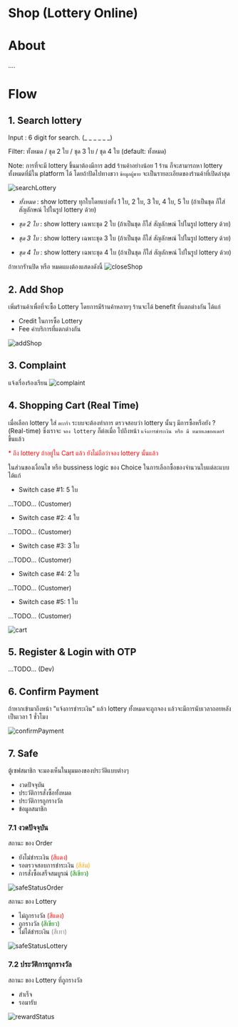 # Shop (Lottery Online)

# About

....

# Flow

## 1. Search lottery

Input : 6 digit for search. (\_ \_ \_ \_ \_ \_)

Filter: ทั้งหมด / ชุด 2 ใบ / ชุด 3 ใบ / ชุด 4 ใบ (default: ทั้งหมด)

Note: การที่จะมี lottery ขึ้นมาต้องมีการ add ร้านค้าอย่างน้อย 1 ร้าน ก็จะสามารถหา lottery ทั้งหมดที่มีใน platform ได้ โดยถ้าปัดไปทางขวา `ข้อมูลผู้ขาย` จะเป็นรายละเอียดของร้านค้าที่เปิดล่าสุด

![searchLottery](./images/searchLottery.png)

- _ทั้งหมด_ : show lottery ทุกใบโดยแบ่งทั้ง 1 ใบ, 2 ใบ, 3 ใบ, 4 ใบ, 5 ใบ (ถ้าเป็นชุด ก็ใส่ สัญลักษณ์ ไปในรูป lottery ด้วย)

- _ชุด 2 ใบ_ : show lottery เฉพาะชุด 2 ใบ (ถ้าเป็นชุด ก็ใส่ สัญลักษณ์ ไปในรูป lottery ด้วย)

- _ชุด 3 ใบ_ : show lottery เฉพาะชุด 3 ใบ (ถ้าเป็นชุด ก็ใส่ สัญลักษณ์ ไปในรูป lottery ด้วย)

- _ชุด 4 ใบ_ : show lottery เฉพาะชุด 4 ใบ (ถ้าเป็นชุด ก็ใส่ สัญลักษณ์ ไปในรูป lottery ด้วย)

ถ้าหากรัานปิด หรือ หมดแผงต้องแสดงดังนี้
![closeShop](./images/closeShop.png)

## 2. Add Shop

เพิ่มร้านค้าเพื่อที่จะซื้อ Lottery โดยการมีร้านค้าหลายๆ ร้านจะได้ benefit ที่แตกต่างกัน ได้แก่

- Credit ในการซื้อ Lottery
- Fee ค่าบริการที่แตกต่างกัน

![addShop](./images/addShop.png)

## 3. Complaint

แจ้งเรื่องร้องเรียน
![complaint](./images/complaint.png)

## 4. Shopping Cart (Real Time)

เมื่อเลือก lottery ใส่ `ตะกร้า` ระบบจะต้องทำการ ตรวจสอบว่า lottery นั้นๆ มีการซื้อหรือยัง ? (Real-time) ซึ่งเราจะ `จอง lottery` ก็ต่อเมื่อ ไปถึงหน้า `แจ้งการชำระเงิน หรือ มี หมายเลขออเดอร์` ขึ้นแล้ว

<span style="color:red">\* ถึง lottery ถ้าอยู่ใน Cart แล้ว ยังไม่ถือว่าจอง lottery นั้นแล้ว</span>

ในส่วนของเงื่อนไข หรือ bussiness logic ของ Choice ในการเลือกซื้อของจำนวนใบแต่ละแบบ ได้แก่

- Switch case #1: 5 ใบ

...TODO... (Customer)

- Switch case #2: 4 ใบ

...TODO... (Customer)

- Switch case #3: 3 ใบ

...TODO... (Customer)

- Switch case #4: 2 ใบ

...TODO... (Customer)

- Switch case #5: 1 ใบ

...TODO... (Customer)

![cart](./images/cart.png)

## 5. Register & Login with OTP

...TODO... (Dev)

## 6. Confirm Payment

ถ้าหากเข้ามาถึงหน้า "แจ้งการชำระเงิน" แล้ว lottery ทั้งหมดจะถูกจอง แล้วจะมีการนับเวลาถอยหลังเป็นเวลา 1 ชั่วโมง

![confirmPayment](./images/confirmPayment.png)

## 7. Safe

ตู้เซฟสมาชิก จะมองเห็นในมุมมองของประวัติแบบต่างๆ

- งวดปัจจุบัน
- ประวัติการสั่งซื้อทั้งหมด
- ประวัติการถูกรางวัล
- ข้อมูลสมาชิก

### 7.1 งวดปัจจุบัน

สถานะ ของ Order

- ยังไม่ชำระเงิน <span style="color:red">(สีแดง)</span>
- รอตรวจสอบการชำระเงิน <span style="color:orange">(สีส้ม)</span>
- การสั่งซื้อเสร็จสมบูรณ์ <span style="color:green">(สีเขียว)</span>

![safeStatusOrder](./images/safeStatusOrder.png)

สถานะ ของ Lottery

- ไม่ถูกรางวัล <span style="color:red">(สีแดง)</span>
- ถูกรางวัล <span style="color:green">(สีเขียว)</span>
- ไม่ได้ชำระเงิน <span style="color:gray">(สีเทา)</span>

![safeStatusLottery](./images/safeStatusLottery.png)

### 7.2 ประวัติการถูกรางวัล

สถานะ ของ Lottery ที่ถูกรางวัล

- สำเร็จ
- รอมารับ

![rewardStatus](./images/rewardStatus.png)

